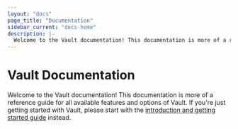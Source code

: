 ```yaml
---
layout: "docs"
page_title: "Documentation"
sidebar_current: "docs-home"
description: |-
  Welcome to the Vault documentation! This documentation is more of a reference guide for all available features and options of Vault. If you're just getting started with Vault, please start with the introduction and getting started guide instead.
---
```


# Vault Documentation

Welcome to the Vault documentation! This documentation is more of a reference
guide for all available features and options of Vault. If you're just getting
started with Vault, please start with the
[introduction and getting started guide](/intro/index.html) instead.
